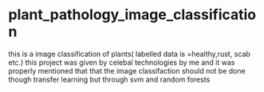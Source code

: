 # plant_pathology_image_classification
this is a image classification of plants( labelled data is =healthy,rust, scab etc.)
this project was given by celebal technologies by me 
and it was properly mentioned that that the image classifaction should not be done though transfer learning but through svm and random forests
